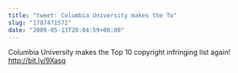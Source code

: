 ```yaml
---
title: "tweet: Columbia University makes the To"
slug: "1787471572"
date: "2009-05-13T20:04:59+00:00"
---
```

Columbia University makes the Top 10 copyright infringing list again! http://bit.ly/9Xasq